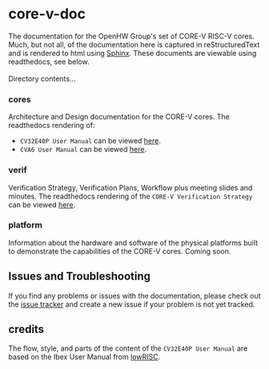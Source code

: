 # core-v-doc
The documentation for the OpenHW Group's set of CORE-V RISC-V cores.  Much, but not all, of the documentation
here is captured in reStructuredText and is rendered to html using
[Sphinx](https://docs.readthedocs.io/en/stable/intro/getting-started-with-sphinx.html).
These documents are viewable using readthedocs, see below.
<br><br>
Directory contents...
### cores
Architecture and Design documentation for the CORE-V cores. The readthedocs
rendering of:

- `CV32E40P User Manual` can be viewed [here](https://core-v-docs-verif-strat.readthedocs.io/projects/cv32e40p_um/en/latest/).
- `CVA6 User Manual` can be viewed [here](https://cva6.readthedocs.io/en/latest/).

### verif
Verification Strategy, Verification Plans, Workflow plus meeting slides and minutes.  The
readthedocs rendering of the `CORE-V Verification Strategy` can be viewed [here](https://core-v-docs-verif-strat.readthedocs.io/en/latest/).

### platform
Information about the hardware and software of the physical platforms built to demonstrate
the capabilities of the CORE-V cores.  Coming soon.

## Issues and Troubleshooting
If you find any problems or issues with the documentation, please check out the [issue
 tracker](https://github.com/openhwgroup/core-v-docs/issues) and create a new issue if your problem is
not yet tracked.

## credits
The flow, style, and parts of the content of the `CV32E40P User Manual` are based on the Ibex User Manual from [lowRISC](https://www.lowrisc.org).
